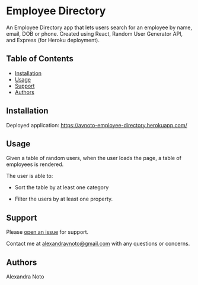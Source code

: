 # Employee Directory

An Employee Directory app that lets users search for an employee by name, email, DOB or phone. Created using React, Random User Generator API, and Express (for Heroku deployment).

## Table of Contents

- [Installation](#installation)
- [Usage](#usage)
- [Support](#support)
- [Authors](#authors)

## Installation

Deployed application: https://avnoto-employee-directory.herokuapp.com/

## Usage

Given a table of random users, when the user loads the page, a table of employees is rendered.

The user is able to:

- Sort the table by at least one category

- Filter the users by at least one property.

## Support

Please [open an issue](https://github.com/avnoto/Employee-Directory/issues/new) for support.

Contact me at alexandravnoto@gmail.com with any questions or concerns.

## Authors

Alexandra Noto
